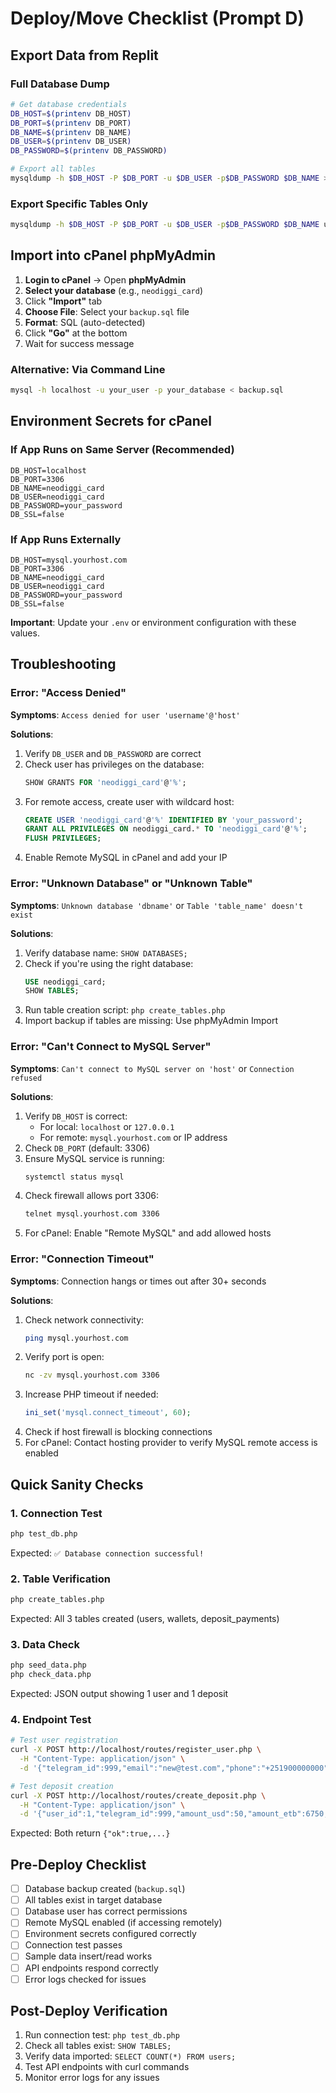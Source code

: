 # Deploy/Move Checklist (Prompt D)

## Export Data from Replit

### Full Database Dump
```bash
# Get database credentials
DB_HOST=$(printenv DB_HOST)
DB_PORT=$(printenv DB_PORT)
DB_NAME=$(printenv DB_NAME)
DB_USER=$(printenv DB_USER)
DB_PASSWORD=$(printenv DB_PASSWORD)

# Export all tables
mysqldump -h $DB_HOST -P $DB_PORT -u $DB_USER -p$DB_PASSWORD $DB_NAME > backup.sql
```

### Export Specific Tables Only
```bash
mysqldump -h $DB_HOST -P $DB_PORT -u $DB_USER -p$DB_PASSWORD $DB_NAME users wallets deposit_payments > tables_backup.sql
```

## Import into cPanel phpMyAdmin

1. **Login to cPanel** → Open **phpMyAdmin**
2. **Select your database** (e.g., `neodiggi_card`)
3. Click **"Import"** tab
4. **Choose File**: Select your `backup.sql` file
5. **Format**: SQL (auto-detected)
6. Click **"Go"** at the bottom
7. Wait for success message

### Alternative: Via Command Line
```bash
mysql -h localhost -u your_user -p your_database < backup.sql
```

## Environment Secrets for cPanel

### If App Runs on Same Server (Recommended)
```
DB_HOST=localhost
DB_PORT=3306
DB_NAME=neodiggi_card
DB_USER=neodiggi_card
DB_PASSWORD=your_password
DB_SSL=false
```

### If App Runs Externally
```
DB_HOST=mysql.yourhost.com
DB_PORT=3306
DB_NAME=neodiggi_card
DB_USER=neodiggi_card
DB_PASSWORD=your_password
DB_SSL=false
```

**Important**: Update your `.env` or environment configuration with these values.

## Troubleshooting

### Error: "Access Denied"

**Symptoms**: `Access denied for user 'username'@'host'`

**Solutions**:
1. Verify `DB_USER` and `DB_PASSWORD` are correct
2. Check user has privileges on the database:
   ```sql
   SHOW GRANTS FOR 'neodiggi_card'@'%';
   ```
3. For remote access, create user with wildcard host:
   ```sql
   CREATE USER 'neodiggi_card'@'%' IDENTIFIED BY 'your_password';
   GRANT ALL PRIVILEGES ON neodiggi_card.* TO 'neodiggi_card'@'%';
   FLUSH PRIVILEGES;
   ```
4. Enable Remote MySQL in cPanel and add your IP

### Error: "Unknown Database" or "Unknown Table"

**Symptoms**: `Unknown database 'dbname'` or `Table 'table_name' doesn't exist`

**Solutions**:
1. Verify database name: `SHOW DATABASES;`
2. Check if you're using the right database:
   ```sql
   USE neodiggi_card;
   SHOW TABLES;
   ```
3. Run table creation script: `php create_tables.php`
4. Import backup if tables are missing: Use phpMyAdmin Import

### Error: "Can't Connect to MySQL Server"

**Symptoms**: `Can't connect to MySQL server on 'host'` or `Connection refused`

**Solutions**:
1. Verify `DB_HOST` is correct:
   - For local: `localhost` or `127.0.0.1`
   - For remote: `mysql.yourhost.com` or IP address
2. Check `DB_PORT` (default: 3306)
3. Ensure MySQL service is running:
   ```bash
   systemctl status mysql
   ```
4. Check firewall allows port 3306:
   ```bash
   telnet mysql.yourhost.com 3306
   ```
5. For cPanel: Enable "Remote MySQL" and add allowed hosts

### Error: "Connection Timeout"

**Symptoms**: Connection hangs or times out after 30+ seconds

**Solutions**:
1. Check network connectivity:
   ```bash
   ping mysql.yourhost.com
   ```
2. Verify port is open:
   ```bash
   nc -zv mysql.yourhost.com 3306
   ```
3. Increase PHP timeout if needed:
   ```php
   ini_set('mysql.connect_timeout', 60);
   ```
4. Check if host firewall is blocking connections
5. For cPanel: Contact hosting provider to verify MySQL remote access is enabled

## Quick Sanity Checks

### 1. Connection Test
```bash
php test_db.php
```
Expected: `✅ Database connection successful!`

### 2. Table Verification
```bash
php create_tables.php
```
Expected: All 3 tables created (users, wallets, deposit_payments)

### 3. Data Check
```bash
php seed_data.php
php check_data.php
```
Expected: JSON output showing 1 user and 1 deposit

### 4. Endpoint Test
```bash
# Test user registration
curl -X POST http://localhost/routes/register_user.php \
  -H "Content-Type: application/json" \
  -d '{"telegram_id":999,"email":"new@test.com","phone":"+251900000000","first_name":"New","last_name":"User"}'

# Test deposit creation
curl -X POST http://localhost/routes/create_deposit.php \
  -H "Content-Type: application/json" \
  -d '{"user_id":1,"telegram_id":999,"amount_usd":50,"amount_etb":6750,"total_etb":6750,"payment_method":"telebirr"}'
```

Expected: Both return `{"ok":true,...}`

## Pre-Deploy Checklist

- [ ] Database backup created (`backup.sql`)
- [ ] All tables exist in target database
- [ ] Database user has correct permissions
- [ ] Remote MySQL enabled (if accessing remotely)
- [ ] Environment secrets configured correctly
- [ ] Connection test passes
- [ ] Sample data insert/read works
- [ ] API endpoints respond correctly
- [ ] Error logs checked for issues

## Post-Deploy Verification

1. Run connection test: `php test_db.php`
2. Check all tables exist: `SHOW TABLES;`
3. Verify data imported: `SELECT COUNT(*) FROM users;`
4. Test API endpoints with curl commands
5. Monitor error logs for any issues
